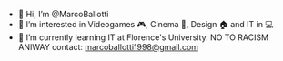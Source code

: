 - 👋 Hi, I’m @MarcoBallotti
- 👀 I’m interested in Videogames 🎮, Cinema 🍿, Design 🏠 and IT in 💻 
- 🌱 I’m currently learning IT at Florence's University.
NO TO RACISM ANIWAY
contact: marcoballotti1998@gmail.com
<!---
MarcoBallotti/MarcoBallotti is a ✨ special ✨ repository because its `README.md` (this file) appears on your GitHub profile.
You can click the Preview link to take a look at your changes.
--->
